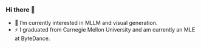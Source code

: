 ### Hi there 👋

<!--
**QuLiao1117/QuLiao1117** is a ✨ _special_ ✨ repository because its `README.md` (this file) appears on your GitHub profile.

Here are some ideas to get you started:


- 🤔 I’m looking for help with ...
- 💬 Ask me about ...
- 📫 How to reach me: ...
- 😄 Pronouns: ...
- ⚡ Fun fact: ...
- 👯 
-->
- 🔭 I’m currently interested in MLLM and visual generation.
- ⚡ I graduated from Carnegie Mellon University and am currently an MLE at ByteDance.

<!--
[![Anurag's GitHub stats](https://github-readme-stats.vercel.app/api?username=QuLiao1117&count_private=true)](https://github.com/anuraghazra/github-readme-stats)
-->
